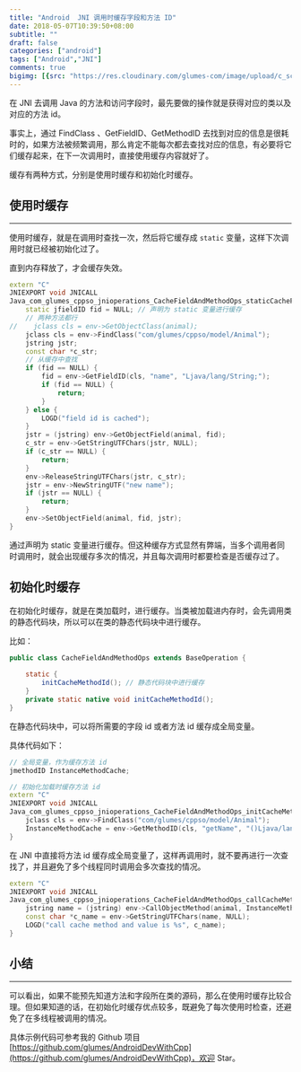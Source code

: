 ```yaml
---
title: "Android  JNI 调用时缓存字段和方法 ID"
date: 2018-05-07T10:39:50+08:00
subtitle: ""
draft: false
categories: ["android"]
tags: ["Android","JNI"]
comments: true
bigimg: [{src: "https://res.cloudinary.com/glumes-com/image/upload/c_scale,h_630,w_1920/v1525660602/life/WechatIMG360.jpg", desc: "广州塔 · 小蛮腰"}]
---
```



在 JNI 去调用 Java 的方法和访问字段时，最先要做的操作就是获得对应的类以及对应的方法 id。

事实上，通过 FindClass 、GetFieldID、GetMethodID 去找到对应的信息是很耗时的，如果方法被频繁调用，那么肯定不能每次都去查找对应的信息，有必要将它们缓存起来，在下一次调用时，直接使用缓存内容就好了。

缓存有两种方式，分别是使用时缓存和初始化时缓存。

<!--more-->


## 使用时缓存
---

使用时缓存，就是在调用时查找一次，然后将它缓存成 `static` 变量，这样下次调用时就已经被初始化过了。

直到内存释放了，才会缓存失效。

```cpp
extern "C"
JNIEXPORT void JNICALL
Java_com_glumes_cppso_jnioperations_CacheFieldAndMethodOps_staticCacheField(JNIEnv *env, jobject instance, jobject animal) {
    static jfieldID fid = NULL; // 声明为 static 变量进行缓存
    // 两种方法都行
//    jclass cls = env->GetObjectClass(animal);
    jclass cls = env->FindClass("com/glumes/cppso/model/Animal");
    jstring jstr;
    const char *c_str;
    // 从缓存中查找
    if (fid == NULL) {
        fid = env->GetFieldID(cls, "name", "Ljava/lang/String;");
        if (fid == NULL) {
            return;
        }
    } else {
        LOGD("field id is cached");
    }
    jstr = (jstring) env->GetObjectField(animal, fid);
    c_str = env->GetStringUTFChars(jstr, NULL);
    if (c_str == NULL) {
        return;
    }
    env->ReleaseStringUTFChars(jstr, c_str);
    jstr = env->NewStringUTF("new name");
    if (jstr == NULL) {
        return;
    }
    env->SetObjectField(animal, fid, jstr);
}
```

通过声明为 static 变量进行缓存。但这种缓存方式显然有弊端，当多个调用者同时调用时，就会出现缓存多次的情况，并且每次调用时都要检查是否缓存过了。

## 初始化时缓存

在初始化时缓存，就是在类加载时，进行缓存。当类被加载进内存时，会先调用类的静态代码块，所以可以在类的静态代码块中进行缓存。

比如：
```java
public class CacheFieldAndMethodOps extends BaseOperation {
    
    static {
        initCacheMethodId(); // 静态代码块中进行缓存
    }
    private static native void initCacheMethodId();
}
```

在静态代码块中，可以将所需要的字段 id 或者方法 id 缓存成全局变量。

具体代码如下：

```cpp
// 全局变量，作为缓存方法 id
jmethodID InstanceMethodCache;

// 初始化加载时缓存方法 id
extern "C"
JNIEXPORT void JNICALL
Java_com_glumes_cppso_jnioperations_CacheFieldAndMethodOps_initCacheMethodId(JNIEnv *env, jclass type) {
    jclass cls = env->FindClass("com/glumes/cppso/model/Animal");
    InstanceMethodCache = env->GetMethodID(cls, "getName", "()Ljava/lang/String;");
}
```
在 JNI 中直接将方法 id 缓存成全局变量了，这样再调用时，就不要再进行一次查找了，并且避免了多个线程同时调用会多次查找的情况。

```cpp
extern "C"
JNIEXPORT void JNICALL
Java_com_glumes_cppso_jnioperations_CacheFieldAndMethodOps_callCacheMethod(JNIEnv *env, jobject instance, jobject animal) {
    jstring name = (jstring) env->CallObjectMethod(animal, InstanceMethodCache);
    const char *c_name = env->GetStringUTFChars(name, NULL);
    LOGD("call cache method and value is %s", c_name);
}
```


## 小结
----

可以看出，如果不能预先知道方法和字段所在类的源码，那么在使用时缓存比较合理。但如果知道的话，在初始化时缓存优点较多，既避免了每次使用时检查，还避免了在多线程被调用的情况。

具体示例代码可参考我的 Github 项目 [https://github.com/glumes/AndroidDevWithCpp](https://github.com/glumes/AndroidDevWithCpp)，欢迎 Star。
